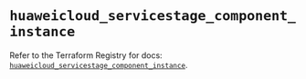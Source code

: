 # `huaweicloud_servicestage_component_instance`

Refer to the Terraform Registry for docs: [`huaweicloud_servicestage_component_instance`](https://registry.terraform.io/providers/huaweicloud/huaweicloud/1.71.1/docs/resources/servicestage_component_instance).
